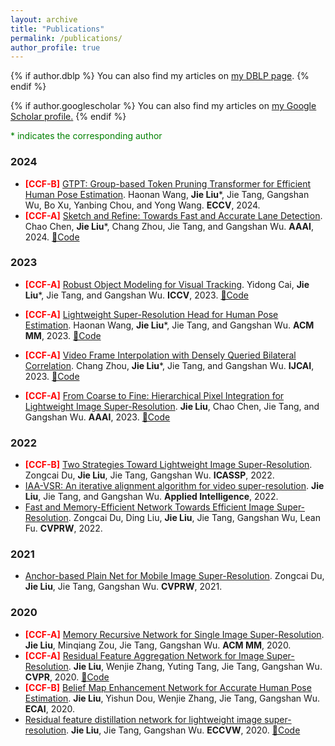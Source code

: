 ```yaml
---
layout: archive
title: "Publications"
permalink: /publications/
author_profile: true
---
```



{% if author.dblp %}
You can also find my articles on <a href="{{author.dblp}}">my DBLP page</a>.
{% endif %}


{% if author.googlescholar %}
  You can also find my articles on <u><a href="{{author.googlescholar}}">my Google Scholar profile</a>.</u>
{% endif %}

<span style="color:green">* indicates the corresponding author</span>

### 2024
* <span style="color:red">**[CCF-B]**</span> [GTPT: Group-based Token Pruning Transformer for Efficient Human Pose Estimation](). Haonan Wang, **Jie Liu***, Jie Tang, Gangshan Wu, Bo Xu, Yanbing Chou, and Yong Wang. **ECCV**, 2024. 
* <span style="color:red">**[CCF-A]**</span> [Sketch and Refine: Towards Fast and Accurate Lane Detection](https://ojs.aaai.org/index.php/AAAI/article/view/27860). Chao Chen, **Jie Liu***, Chang Zhou, Jie Tang, and Gangshan Wu. **AAAI**, 2024. [🚀Code](https://github.com/passerer/SRLane)

### 2023
* <span style="color:red">**[CCF-A]**</span> [Robust Object Modeling for Visual Tracking](https://arxiv.org/abs/2308.05140). Yidong Cai, **Jie Liu***, Jie Tang, and Gangshan Wu. **ICCV**, 2023. [🚀Code](https://github.com/dawnyc/ROMTrack)

* <span style="color:red">**[CCF-A]**</span> [Lightweight Super-Resolution Head for Human Pose Estimation](https://arxiv.org/abs/2307.16765). Haonan Wang, **Jie Liu***, Jie Tang, and Gangshan Wu. **ACM MM**, 2023. [🚀Code](https://github.com/haonanwang0522/SRPose)

* <span style="color:red">**[CCF-A]**</span> [Video Frame Interpolation with Densely Queried Bilateral Correlation](https://arxiv.org/abs/2304.13596). Chang Zhou, **Jie Liu***, Jie Tang, and Gangshan Wu. **IJCAI**, 2023. [🚀Code](https://github.com/kinoud/DQBC)

* <span style="color:red">**[CCF-A]**</span> [From Coarse to Fine: Hierarchical Pixel Integration for Lightweight Image Super-Resolution](https://arxiv.org/abs/2211.16776). **Jie Liu**, Chao Chen, Jie Tang, and Gangshan Wu. **AAAI**, 2023. [🚀Code](https://github.com/passerer/HPINet)

### 2022
* <span style="color:red">**[CCF-B]**</span> [Two Strategies Toward Lightweight Image Super-Resolution](https://ieeexplore.ieee.org/abstract/document/9746192/). Zongcai Du, **Jie Liu**, Jie Tang, Gangshan Wu. **ICASSP**, 2022. 
* [IAA-VSR: An iterative alignment algorithm for video super-resolution](https://link.springer.com/article/10.1007/s10489-022-03364-z).  **Jie Liu**, Jie Tang, and Gangshan Wu. **Applied Intelligence**, 2022. 
* [Fast and Memory-Efficient Network Towards Efficient Image Super-Resolution](https://openaccess.thecvf.com/content/CVPR2022W/NTIRE/html/Du_Fast_and_Memory-Efficient_Network_Towards_Efficient_Image_Super-Resolution_CVPRW_2022_paper.html). Zongcai Du, Ding Liu, **Jie Liu**, Jie Tang, Gangshan Wu, Lean Fu. **CVPRW**, 2022.

### 2021
* [Anchor-based Plain Net for Mobile Image Super-Resolution](https://openaccess.thecvf.com/content/CVPR2021W/MAI/html/Du_Anchor-Based_Plain_Net_for_Mobile_Image_Super-Resolution_CVPRW_2021_paper.html). Zongcai Du, **Jie Liu**, Jie Tang, Gangshan Wu. **CVPRW**, 2021.

### 2020
* <span style="color:red">**[CCF-A]**</span> [Memory Recursive Network for Single Image Super-Resolution](https://dl.acm.org/doi/abs/10.1145/3394171.3413696). **Jie Liu**, Minqiang Zou, Jie Tang, Gangshan Wu. **ACM MM**, 2020. 
* <span style="color:red">**[CCF-A]**</span> [Residual Feature Aggregation Network for Image Super-Resolution](https://openaccess.thecvf.com/content_CVPR_2020/html/Liu_Residual_Feature_Aggregation_Network_for_Image_Super-Resolution_CVPR_2020_paper.html). **Jie Liu**, Wenjie Zhang, Yuting Tang, Jie Tang, Gangshan Wu. **CVPR**, 2020. [🚀Code](https://github.com/njulj/RFANet)
* <span style="color:red">**[CCF-B]**</span> [Belief Map Enhancement Network for Accurate Human Pose Estimation](https://ebooks.iospress.nl/volumearticle/55208). **Jie Liu**, Yishun Dou, Wenjie Zhang, Jie Tang, Gangshan Wu. **ECAI**, 2020. 
* [Residual feature distillation network for lightweight image super-resolution](https://link.springer.com/chapter/10.1007/978-3-030-67070-2_2). **Jie Liu**, Jie Tang, Gangshan Wu. **ECCVW**, 2020. [🚀Code](https://github.com/njulj/RFDN)
